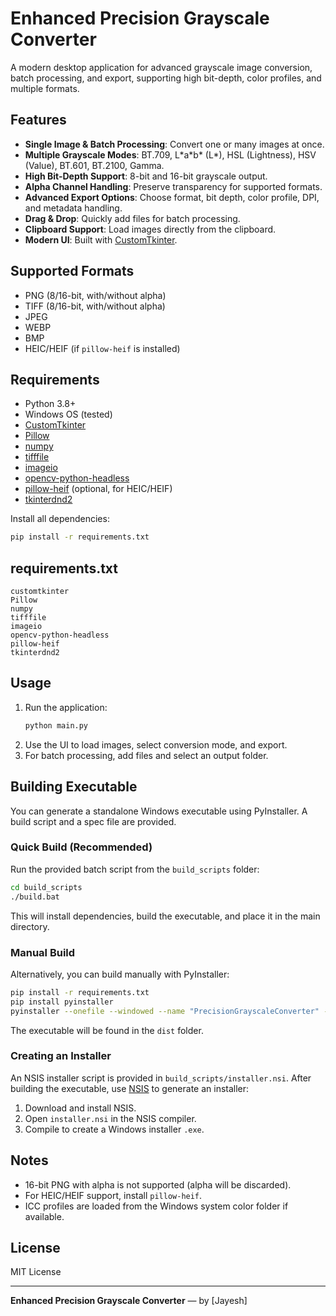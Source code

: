 # Enhanced Precision Grayscale Converter

A modern desktop application for advanced grayscale image conversion, batch processing, and export, supporting high bit-depth, color profiles, and multiple formats.

## Features
- **Single Image & Batch Processing**: Convert one or many images at once.
- **Multiple Grayscale Modes**: BT.709, L\*a\*b\* (L\*), HSL (Lightness), HSV (Value), BT.601, BT.2100, Gamma.
- **High Bit-Depth Support**: 8-bit and 16-bit grayscale output.
- **Alpha Channel Handling**: Preserve transparency for supported formats.
- **Advanced Export Options**: Choose format, bit depth, color profile, DPI, and metadata handling.
- **Drag & Drop**: Quickly add files for batch processing.
- **Clipboard Support**: Load images directly from the clipboard.
- **Modern UI**: Built with [CustomTkinter](https://github.com/TomSchimansky/CustomTkinter).

## Supported Formats
- PNG (8/16-bit, with/without alpha)
- TIFF (8/16-bit, with/without alpha)
- JPEG
- WEBP
- BMP
- HEIC/HEIF (if `pillow-heif` is installed)

## Requirements
- Python 3.8+
- Windows OS (tested)
- [CustomTkinter](https://github.com/TomSchimansky/CustomTkinter)
- [Pillow](https://python-pillow.org/)
- [numpy](https://numpy.org/)
- [tifffile](https://pypi.org/project/tifffile/)
- [imageio](https://pypi.org/project/imageio/)
- [opencv-python-headless](https://pypi.org/project/opencv-python-headless/)
- [pillow-heif](https://pypi.org/project/pillow-heif/) (optional, for HEIC/HEIF)
- [tkinterdnd2](https://pypi.org/project/tkinterdnd2/)

Install all dependencies:
```sh
pip install -r requirements.txt
```

## requirements.txt
```
customtkinter
Pillow
numpy
tifffile
imageio
opencv-python-headless
pillow-heif
tkinterdnd2
```

## Usage
1. Run the application:
   ```sh
   python main.py
   ```
2. Use the UI to load images, select conversion mode, and export.
3. For batch processing, add files and select an output folder.

## Building Executable

You can generate a standalone Windows executable using PyInstaller. A build script and a spec file are provided.

### Quick Build (Recommended)

Run the provided batch script from the `build_scripts` folder:

```sh
cd build_scripts
./build.bat
```

This will install dependencies, build the executable, and place it in the main directory.

### Manual Build

Alternatively, you can build manually with PyInstaller:

```sh
pip install -r requirements.txt
pip install pyinstaller
pyinstaller --onefile --windowed --name "PrecisionGrayscaleConverter" --icon=icon.ico main.py
```

The executable will be found in the `dist` folder.

### Creating an Installer

An NSIS installer script is provided in `build_scripts/installer.nsi`. After building the executable, use [NSIS](https://nsis.sourceforge.io/) to generate an installer:

1. Download and install NSIS.
2. Open `installer.nsi` in the NSIS compiler.
3. Compile to create a Windows installer `.exe`.

## Notes
- 16-bit PNG with alpha is not supported (alpha will be discarded).
- For HEIC/HEIF support, install `pillow-heif`.
- ICC profiles are loaded from the Windows system color folder if available.

## License
MIT License

---
**Enhanced Precision Grayscale Converter** — by [Jayesh]
